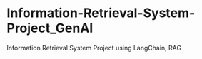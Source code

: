 # Information-Retrieval-System-Project_GenAI
Information Retrieval System Project using LangChain, RAG
